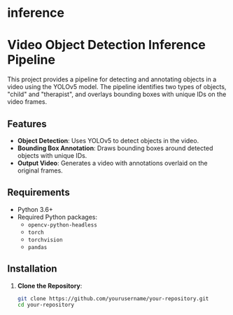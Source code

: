 # inference
# Video Object Detection Inference Pipeline

This project provides a pipeline for detecting and annotating objects in a video using the YOLOv5 model. The pipeline identifies two types of objects, "child" and "therapist", and overlays bounding boxes with unique IDs on the video frames.

## Features

- **Object Detection**: Uses YOLOv5 to detect objects in the video.
- **Bounding Box Annotation**: Draws bounding boxes around detected objects with unique IDs.
- **Output Video**: Generates a video with annotations overlaid on the original frames.

## Requirements

- Python 3.6+
- Required Python packages:
  - `opencv-python-headless`
  - `torch`
  - `torchvision`
  - `pandas`

## Installation

1. **Clone the Repository**:
   ```bash
   git clone https://github.com/yourusername/your-repository.git
   cd your-repository
